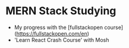 # MERN Stack Studying

- My progress with the [fullstackopen course] (https://fullstackopen.com/en)
- 'Learn React Crash Course' with Mosh

